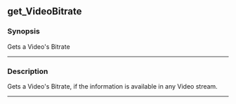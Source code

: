 get_VideoBitrate
----------------

### Synopsis
Gets a Video's Bitrate

---

### Description

Gets a Video's Bitrate, if the information is available in any Video stream.

---

